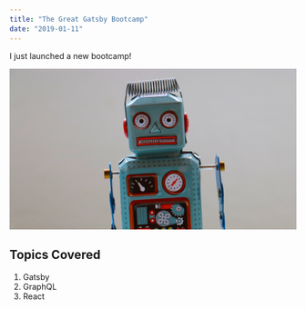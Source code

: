 ```yaml
---
title: "The Great Gatsby Bootcamp"
date: "2019-01-11"
---
```


I just launched a new bootcamp!

![Default Post Image](./profile-pic.jpg)

## Topics Covered

1. Gatsby
2. GraphQL
3. React
